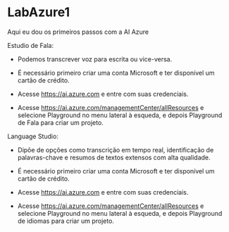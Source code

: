 # LabAzure1

Aqui eu dou os primeiros passos com a AI Azure

Estudio de Fala:

- Podemos transcrever voz para escrita ou vice-versa.

- É necessário primeiro criar uma conta Microsoft e ter disponível um cartão de crédito.

- Acesse https://ai.azure.com e entre com suas credenciais.

- Acesse https://ai.azure.com/managementCenter/allResources e selecione Playground no menu lateral à esqueda, e depois Playground de Fala para criar um projeto.


Language Studio:

- Dipõe de opções como transcrição em tempo real, identificação de palavras-chave e resumos de textos extensos com alta qualidade.

- É necessário primeiro criar uma conta Microsoft e ter disponível um cartão de crédito.

- Acesse https://ai.azure.com e entre com suas credenciais.

- Acesse https://ai.azure.com/managementCenter/allResources e selecione Playground no menu lateral à esqueda, e depois Playground de idiomas para criar um projeto.
